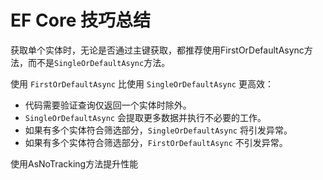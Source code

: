 # EF Core 技巧总结



获取单个实体时，无论是否通过主键获取，都推荐使用FirstOrDefaultAsync方法，而不是`SingleOrDefaultAsync`方法。

使用 `FirstOrDefaultAsync` 比使用 `SingleOrDefaultAsync` 更高效：

- 代码需要验证查询仅返回一个实体时除外。
- `SingleOrDefaultAsync` 会提取更多数据并执行不必要的工作。
- 如果有多个实体符合筛选部分，`SingleOrDefaultAsync` 将引发异常。
- 如果有多个实体符合筛选部分，`FirstOrDefaultAsync` 不引发异常。





使用AsNoTracking方法提升性能

